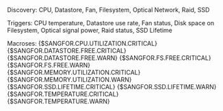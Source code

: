 Discovery: 
  CPU,
  Datastore,
  Fan,
  Filesystem,
  Optical Network,
  Raid,
  SSD

Triggers:
  CPU temperature,
  Datastore use rate,
  Fan status,
  Disk space on Filesystem,
  Optical signal power,
  Raid status,
  SSD Lifetime

Macroses:
  {$SANGFOR.CPU.UTILIZATION.CRITICAL}
  {$SANGFOR.DATASTORE.FREE.CRITICAL}
  {$SANGFOR.DATASTORE.FREE.WARN}
  {$SANGFOR.FS.FREE.CRITICAL}
  {$SANGFOR.FS.FREE.WARN}
  {$SANGFOR.MEMORY.UTILIZATION.CRITICAL}
  {$SANGFOR.MEMORY.UTILIZATION.WARN}
  {$SANGFOR.SSD.LIFETIME.CRITICAL}
  {$SANGFOR.SSD.LIFETIME.WARN}
  {$SANGFOR.TEMPERATURE.CRITICAL}
  {$SANGFOR.TEMPERATURE.WARN}